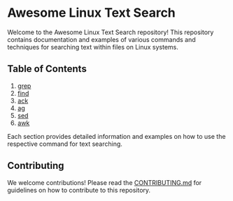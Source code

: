 # Awesome Linux Text Search

Welcome to the Awesome Linux Text Search repository! This repository contains documentation and examples of various commands and techniques for searching text within files on Linux systems.

## Table of Contents

1. [grep](grep.md)
2. [find](find.md)
3. [ack](ack.md)
4. [ag](ag.md)
5. [sed](sed.md)
6. [awk](awk.md)

Each section provides detailed information and examples on how to use the respective command for text searching.

## Contributing

We welcome contributions! Please read the [CONTRIBUTING.md](CONTRIBUTING.md) for guidelines on how to contribute to this repository.
